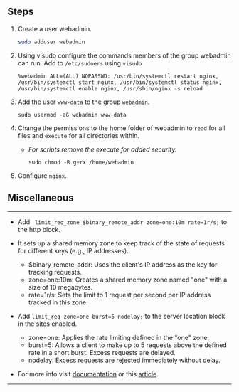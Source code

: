 ## Steps

1. Create a user webadmin.
   
   ```bash
   sudo adduser webadmin
   ```

2. Using visudo configure the commands members of the group webadmin can run. Add to `/etc/sudoers` using `visudo`
   
   ```
   %webadmin ALL=(ALL) NOPASSWD: /usr/bin/systemctl restart nginx, /usr/bin/systemctl start nginx, /usr/bin/systemctl status nginx, /usr/bin/systemctl enable nginx, /usr/sbin/nginx -s reload
   ```

3. Add the user `www-data` to the group `webadmin`.
   
   ```
   sudo usermod -aG webadmin www-data
   ```

4. Change the permissions to the home folder of webadmin to `read` for all files and `execute` for all directories within. 
   
   - *For scripts remove the execute for added security.*
     
     ```
     sudo chmod -R g+rx /home/webadmin
     ```

5. Configure `nginx`.

## Miscellaneous

---

- Add  ` limit_req_zone $binary_remote_addr zone=one:10m rate=1r/s;` to the http block.

- It sets up a shared memory zone to keep track of the state of requests for different keys (e.g., IP addresses).
  
  - $binary_remote_addr: Uses the client's IP address as the key for tracking requests.
  - zone=one:10m: Creates a shared memory zone named "one" with a size of 10 megabytes.
  - rate=1r/s: Sets the limit to 1 request per second per IP address tracked in this zone.

- Add `limit_req zone=one burst=5 nodelay;` to the server location block in the sites enabled. 
  
  - zone=one: Applies the rate limiting defined in the "one" zone.
  - burst=5: Allows a client to make up to 5 requests above the defined rate in a short burst. Excess requests are delayed.
  - nodelay: Excess requests are rejected immediately without delay.

- For more info visit [documentation](https://nginx.org/en/docs/http/ngx_http_limit_req_module.html) or this [article](https://umatechnology.org/how-to-use-rate-limiting-on-nginx/).

---
